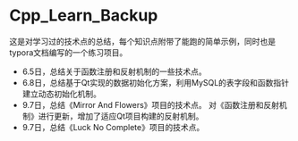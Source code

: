 # Cpp_Learn_Backup
这是对学习过的技术点的总结，每个知识点附带了能跑的简单示例，同时也是typora文档编写的一个练习项目。
* 6.5日，总结关于函数注册和反射机制的一些技术点。
* 6.8日，总结基于Qt实现的数据初始化方案，利用MySQL的表字段和函数指针建立动态初始化机制。
* 9.7日，总结《Mirror And Flowers》项目的技术点。 对《函数注册和反射机制》进行更新，增加了适应Qt项目构建的反射机制。
* 9.7日，总结《Luck No Complete》项目的技术点。
